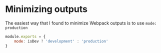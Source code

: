# Minimizing outputs

The easiest way that I found to minimize Webpack outputs is to use `mode: production`

```javascript
module.exports = {
    mode: isDev ? 'development' : 'production'
}
```
